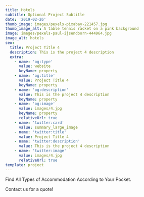 ```yaml
---
title: Hotels
subtitle: Optional Project Subtitle
date: '2019-02-26'
thumb_image: images/pexels-pixabay-221457.jpg
thumb_image_alt: A table tennis racket on a pink background
image: images/pexels-paul-ijsendoorn-444964.jpg
image_alt: hotels
seo:
  title: Project Title 4
  description: This is the project 4 description
  extra:
    - name: 'og:type'
      value: website
      keyName: property
    - name: 'og:title'
      value: Project Title 4
      keyName: property
    - name: 'og:description'
      value: This is the project 4 description
      keyName: property
    - name: 'og:image'
      value: images/4.jpg
      keyName: property
      relativeUrl: true
    - name: 'twitter:card'
      value: summary_large_image
    - name: 'twitter:title'
      value: Project Title 4
    - name: 'twitter:description'
      value: This is the project 4 description
    - name: 'twitter:image'
      value: images/4.jpg
      relativeUrl: true
template: project
---
```

Find All Types of Accommodation According to Your Pocket.

Contact us for a quote!
